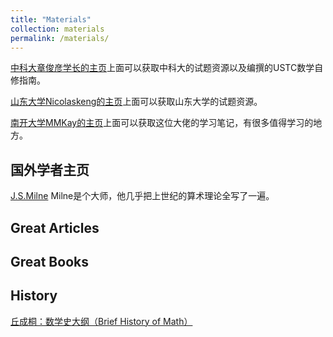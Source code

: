 ```yaml
---
title: "Materials"
collection: materials
permalink: /materials/
---
```


[中科大章俊彦学长的主页](https://www.zhangjy9610.me/index-cn.html)上面可以获取中科大的试题资源以及编撰的USTC数学自修指南。

[山东大学Nicolaskeng的主页](https://nicolaskeng.github.io)上面可以获取山东大学的试题资源。

[南开大学MMKay的主页](https://mmkaymath.github.io/KaiZhu2003.github.io/)上面可以获取这位大佬的学习笔记，有很多值得学习的地方。

## 国外学者主页

[J.S.Milne](https://www.jmilne.org/math/) Milne是个大师，他几乎把上世纪的算术理论全写了一遍。

## Great Articles

## Great Books

## History

[丘成桐：数学史大纲（Brief History of Math）](https://yauc.seu.edu.cn/2020/0820/c27551a342885/page.psp)
